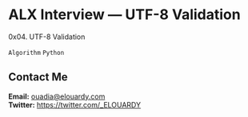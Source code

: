 # ALX Interview — UTF-8 Validation

0x04. UTF-8 Validation

`Algorithm`
`Python`

## Contact Me

**Email:** ouadia@elouardy.com \
**Twitter:** https://twitter.com/_ELOUARDY
